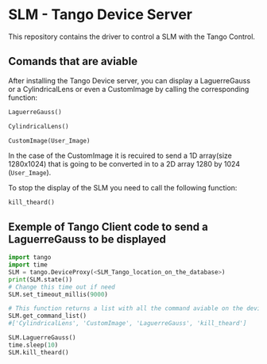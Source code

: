 # SLM - Tango Device Server 
This repository contains the driver to control a SLM with the Tango Control.





## Comands that are aviable 
After installing the Tango Device server, you can display a LaguerreGauss or a CylindricalLens or even a CustomImage by calling the corresponding function:

```python 
LaguerreGauss()
```

```python 
CylindricalLens()
```

```python 
CustomImage(User_Image)
```
In the case of the CustomImage it is recuired to send a 1D array(size 1280x1024) that is going to be converted in to a 2D array 1280 by 1024 (`User_Image`).

To stop the display of the SLM you need to call the following function:

```
kill_theard()
```

## Exemple of Tango Client code to send a LaguerreGauss to be displayed
```python
import tango
import time
SLM = tango.DeviceProxy(<SLM_Tango_location_on_the_database>)
print(SLM.state())
# Change this time out if need
SLM.set_timeout_millis(9000) 

# This function returns a list with all the command aviable on the device server
SLM.get_command_list()
#['CylindricalLens', 'CustomImage', 'LaguerreGauss', 'kill_theard']

SLM.LaguerreGauss()
time.sleep(10)
SLM.kill_theard()
```
